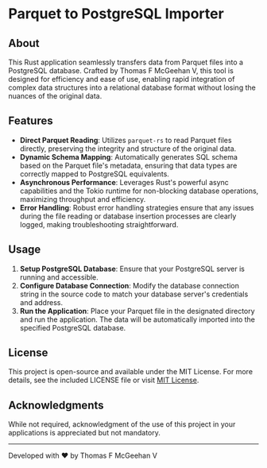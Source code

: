 # Parquet to PostgreSQL Importer

## About

This Rust application seamlessly transfers data from Parquet files into a PostgreSQL database. Crafted by Thomas F McGeehan V, this tool is designed for efficiency and ease of use, enabling rapid integration of complex data structures into a relational database format without losing the nuances of the original data.

## Features

- **Direct Parquet Reading**: Utilizes `parquet-rs` to read Parquet files directly, preserving the integrity and structure of the original data.
- **Dynamic Schema Mapping**: Automatically generates SQL schema based on the Parquet file's metadata, ensuring that data types are correctly mapped to PostgreSQL equivalents.
- **Asynchronous Performance**: Leverages Rust's powerful async capabilities and the Tokio runtime for non-blocking database operations, maximizing throughput and efficiency.
- **Error Handling**: Robust error handling strategies ensure that any issues during the file reading or database insertion processes are clearly logged, making troubleshooting straightforward.

## Usage

1. **Setup PostgreSQL Database**: Ensure that your PostgreSQL server is running and accessible.
2. **Configure Database Connection**: Modify the database connection string in the source code to match your database server's credentials and address.
3. **Run the Application**: Place your Parquet file in the designated directory and run the application. The data will be automatically imported into the specified PostgreSQL database.

## License

This project is open-source and available under the MIT License. For more details, see the included LICENSE file or visit [MIT License](https://opensource.org/licenses/MIT).

## Acknowledgments

While not required, acknowledgment of the use of this project in your applications is appreciated but not mandatory.

---

Developed with ❤️ by Thomas F McGeehan V
